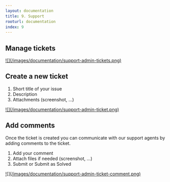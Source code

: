 ```yaml
---
layout: documentation
title: 9. Support
rooturl: documentation
index: 9
---
```


## Manage tickets

<a href="/images/documentation/support-admin-tickets.png" data-gallery="enabled">
![](/images/documentation/support-admin-tickets.png)
</a>

## Create a new ticket

1. Short title of your issue
2. Description
3. Attachments (screenshot, ...)

<a href="/images/documentation/support-admin-ticket.png" data-gallery="enabled">
![](/images/documentation/support-admin-ticket.png)
</a>

## Add comments

Once the ticket is created you can communicate with our support agents by adding comments to the ticket.

1. Add your comment
2. Attach files if needed (screenshot, ...)
3. Submit or Submit as Solved

<a href="/images/documentation/support-admin-ticket-comment.png" data-gallery="enabled">
![](/images/documentation/support-admin-ticket-comment.png)
</a>